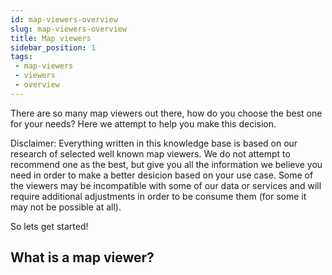 ```yaml
---
id: map-viewers-overview
slug: map-viewers-overview
title: Map viewers
sidebar_position: 1
tags:
 - map-viewers
 - viewers
 - overview
---
```


There are so many map viewers out there, how do you choose the best one for your needs?
Here we attempt to help you make this decision.

Disclaimer:
Everything written in this knowledge base is based on our research of selected well known map viewers. We do not attempt to recommend one as the best, but give you all the information we believe you need in order to make a better desicion based on your use case.
Some of the viewers may be incompatible with some of our data or services and will require additional adjustments in order to be consume them (for some it may not be possible at all).

So lets get started!

## What is a map viewer?


